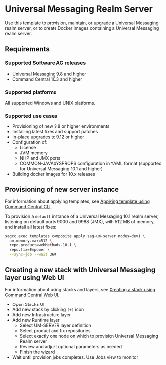 <!--
 Copyright (c) 2011-2019 Software AG, Darmstadt, Germany and/or Software AG USA Inc., Reston, VA, USA, and/or its subsidiaries and/or its affiliates and/or their licensors.

 SPDX-License-Identifier: Apache-2.0

   Licensed under the Apache License, Version 2.0 (the "License");
   you may not use this file except in compliance with the License.
   You may obtain a copy of the License at

       http://www.apache.org/licenses/LICENSE-2.0

   Unless required by applicable law or agreed to in writing, software
   distributed under the License is distributed on an "AS IS" BASIS,
   WITHOUT WARRANTIES OR CONDITIONS OF ANY KIND, either express or implied.
   See the License for the specific language governing permissions and
   limitations under the License.
-->

# Universal Messaging Realm Server

Use this template to provision, maintain, or upgrade a Universal Messaging realm server, or to create Docker images containing a Universal Messaging realm server.

## Requirements

### Supported Software AG releases

* Universal Messaging 9.8 and higher
* Command Central 10.3 and higher

### Supported platforms

All supported Windows and UNIX platforms.

### Supported use cases

* Provisioning of new 9.8 or higher environments
* Installing latest fixes and support patches
* In-place upgrades to 9.12 or higher
* Configuration of:
  * License
  * JVM memory
  * NHP and JMX ports
  * COMMON-JAVASYSPROPS configuration in YAML format (supported for Universal Messaging 10.1 and higher) 
* Building docker images for 10.x releases

## Provisioning of new server instance

For information about applying templates, see [Applying template using Command Central CLI](https://github.com/SoftwareAG/sagdevops-templates/wiki/Using-default-templates#applying-template-using-command-central-cli).

To provision a `default` instance of a Universal Messaging 10.1 realm server,
listening on default ports 9000 and 9988 (JMX), with 512 MB of memory, and install all latest fixes:

```bash
sagcc exec templates composite apply sag-um-server nodes=dev1 \
  um.memory.max=512 \
  repo.product=webMethods-10.1 \
  repo.fix=Empower \
  --sync-job --wait 360
```

## Creating a new stack with Universal Messaging layer using Web UI

For information about using stacks and layers, see [Creating a stack using Command Central Web UI](https://github.com/SoftwareAG/sagdevops-templates/wiki/Using-default-templates#creating-a-new-stack-using-web-ui).

* Open Stacks UI
* Add new stack by clicking `(+)` icon
* Add new Infrastructure layer
* Add new Runtime layer
  * Select UM-SERVER layer definition
  * Select product and fix repositories
  * Select exactly one node on which to provision Universal Messaging Realm server
  * Review and adjust optional parameters as needed
  * Finish the wizard
* Wait until provision jobs completes. Use Jobs view to monitor
